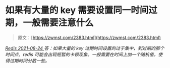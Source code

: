 <!--yml
category: 未分类
date: 0001-01-01 00:00:00
--->

# 如果有大量的 key 需要设置同一时间过期，一般需要注意什么

> 原文：[https://zwmst.com/2383.html](https://zwmst.com/2383.html)

   [ *Redis* ](https://zwmst.com/redis)*[ <time datetime="2021-08-24T08:18:55+08:00"> 2021-08-24 </time> ](https://zwmst.com/2383.html)  答：如果大量的 key 过期时间设置的过于集中，到过期的那个时间点，redis 可能会出现短暂的卡顿现象。一般需要在时间上加一个随机值，使得过期时间分散一些。*